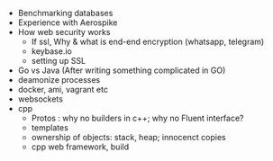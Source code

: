 - Benchmarking databases
- Experience with Aerospike
- How web security works
  - If ssl, Why & what is end-end encryption (whatsapp, telegram)
  - keybase.io
  - setting up SSL
- Go vs Java (After writing something complicated in GO)
- deamonize processes
- docker, ami, vagrant etc
- websockets
- cpp
  - Protos : why no builders in c++; why no Fluent interface?
  - templates
  - ownership of objects:  stack, heap; innocenct copies
  - cpp web framework, build
